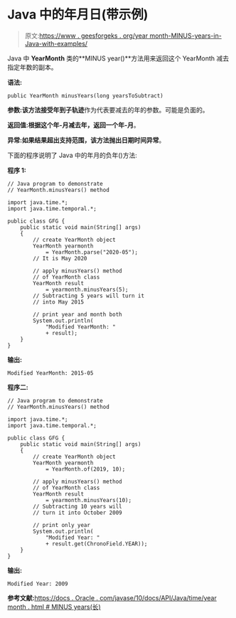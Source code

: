 # Java 中的年月日(带示例)

> 原文:[https://www . geesforgeks . org/year month-MINUS-years-in-Java-with-examples/](https://www.geeksforgeeks.org/yearmonth-minusyears-in-java-with-examples/)

Java 中 **YearMonth** 类的**MINUS year()**方法用来返回这个 YearMonth 减去指定年数的副本。

**语法:**

```
public YearMonth minusYears(long yearsToSubtract)
```

**参数:**该方法接受**年到子轨迹**作为代表要减去的年的参数。可能是负面的。

**返回值:**根据这个年-月减去年，返回一个**年-月**。

**异常:**如果结果超出支持范围，该方法抛出**日期时间异常**。

下面的程序说明了 Java 中的年月的负年()方法:

**程序 1:**

```
// Java program to demonstrate
// YearMonth.minusYears() method

import java.time.*;
import java.time.temporal.*;

public class GFG {
    public static void main(String[] args)
    {
        // create YearMonth object
        YearMonth yearmonth
            = YearMonth.parse("2020-05");
        // It is May 2020

        // apply minusYears() method
        // of YearMonth class
        YearMonth result
            = yearmonth.minusYears(5);
        // Subtracting 5 years will turn it
        // into May 2015

        // print year and month both
        System.out.println(
            "Modified YearMonth: "
            + result);
    }
}
```

**输出:**

```
Modified YearMonth: 2015-05

```

**程序二:**

```
// Java program to demonstrate
// YearMonth.minusYears() method

import java.time.*;
import java.time.temporal.*;

public class GFG {
    public static void main(String[] args)
    {
        // create YearMonth object
        YearMonth yearmonth
            = YearMonth.of(2019, 10);

        // apply minusYears() method
        // of YearMonth class
        YearMonth result
            = yearmonth.minusYears(10);
        // Subtracting 10 years will
        // turn it into October 2009

        // print only year
        System.out.println(
            "Modified Year: "
            + result.get(ChronoField.YEAR));
    }
}
```

**输出:**

```
Modified Year: 2009

```

**参考文献:**[https://docs . Oracle . com/javase/10/docs/API/Java/time/year month . html # MINUS years(长)](https://docs.oracle.com/javase/10/docs/api/java/time/YearMonth.html#minusYears(long))